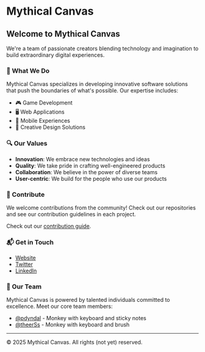 # Mythical Canvas
## Welcome to Mythical Canvas

We're a team of passionate creators blending technology and imagination to build extraordinary digital experiences.

### 🚀 What We Do

Mythical Canvas specializes in developing innovative software solutions that push the boundaries of what's possible. Our expertise includes:

- 🎮 Game Development
- 🖥️ Web Applications
- 📱 Mobile Experiences
- 🎨 Creative Design Solutions

### 🔍 Our Values

- **Innovation**: We embrace new technologies and ideas
- **Quality**: We take pride in crafting well-engineered products
- **Collaboration**: We believe in the power of diverse teams
- **User-centric**: We build for the people who use our products

### 🤝 Contribute

We welcome contributions from the community! Check out our repositories and see our contribution guidelines in each project.

Check out our [contribution guide](../CONTRIBUTING.md).

### 📬 Get in Touch

- [Website](https://mythicalcanvas.com)
- [Twitter](https://twitter.com/mythicalcanvas)
- [LinkedIn](https://linkedin.com/company/mythicalcanvas)

### 👥 Our Team

Mythical Canvas is powered by talented individuals committed to excellence. Meet our core team members:

- [@pdyndal](https://github.com/pdyndal) - Monkey with keyboard and sticky notes
- [@theerSs](https://github.com/theerSs) - Monkey with keyboard and brush

---

© 2025 Mythical Canvas. All rights (not yet) reserved.